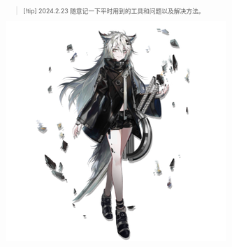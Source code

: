 > [!tip] 2024.2.23  随意记一下平时用到的工具和问题以及解决方法。

<center>  <!--开始居中对齐-->

![Lapland](./img/manhua.png)
</center> <!--结束居中对齐-->


<!-- tabs:start -->
<!-- #### **Vue3**

还行

#### **Uniapp**

还可以

#### **微信小程序**

讲究 -->
<!-- tabs:end -->

